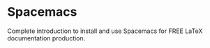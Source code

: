 # Spacemacs
Complete introduction to install and use Spacemacs for FREE LaTeX documentation production.
